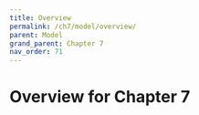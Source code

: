 ```yaml
---
title: Overview
permalink: /ch7/model/overview/
parent: Model
grand_parent: Chapter 7
nav_order: 71
---
```


# Overview for Chapter 7
